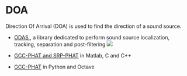 # DOA

Direction Of Arrival (DOA) is used to find the direction of a sound source.

+ [ODAS ](https://github.com/introlab/odas),  a library dedicated to perform sound source localization, tracking, separation and post-filtering
  ![](https://github.com/introlab/odas_web/raw/master/screenshots/live_data.png)

+ [ GCC-PHAT and SRP-PHAT](https://github.com/wangwei2009/DOA) in Matlab, C and C++
+ [GCC-PHAT](https://github.com/xiongyihui/tdoa) in Python and Octave